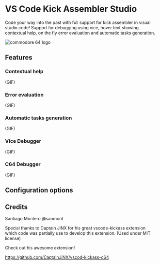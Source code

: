 # VS Code Kick Assembler Studio

Code your way into the past with full support for kick assembler in visual studio code!
Support for debugging using vice, hover text showing contextual help, on the fly error evaluation and automatic tasks generation.

![commodore 64 logo](https://upload.wikimedia.org/wikipedia/commons/2/2c/Commodore_64_logo.png)

## Features

### Contextual help
(GIF)

### Error evaluation
(GIF)

### Automatic tasks generation
(GIF)

### Vice Debugger
(GIF)

### C64 Debugger
(GIF)

## Configuration options

## Credits
Santiago Montero @sanmont

Special thanks to Captain JiNX for his great vscode-kickass extension which code was partially use to develop this extension.
(Used under MIT license)

Check out his awesome extension! 

https://github.com/CaptainJiNX/vscod-kickass-c64
